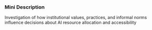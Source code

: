 ### Mini Description

Investigation of how institutional values, practices, and informal norms influence decisions about AI resource allocation and accessibility
